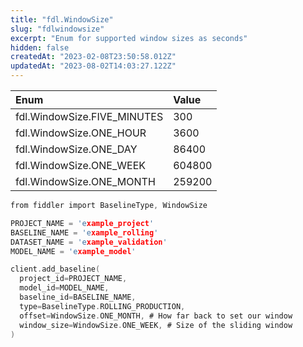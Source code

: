```yaml
---
title: "fdl.WindowSize"
slug: "fdlwindowsize"
excerpt: "Enum for supported window sizes as seconds"
hidden: false
createdAt: "2023-02-08T23:50:58.012Z"
updatedAt: "2023-08-02T14:03:27.122Z"
---
```

| Enum                        | Value  |
| :-------------------------- | :----- |
| fdl.WindowSize.FIVE_MINUTES | 300    |
| fdl.WindowSize.ONE_HOUR     | 3600   |
| fdl.WindowSize.ONE_DAY      | 86400  |
| fdl.WindowSize.ONE_WEEK     | 604800 |
| fdl.WindowSize.ONE_MONTH    | 259200 |

```c Usage
from fiddler import BaselineType, WindowSize

PROJECT_NAME = 'example_project'
BASELINE_NAME = 'example_rolling'
DATASET_NAME = 'example_validation'
MODEL_NAME = 'example_model'

client.add_baseline(
  project_id=PROJECT_NAME,
  model_id=MODEL_NAME,
  baseline_id=BASELINE_NAME,
  type=BaselineType.ROLLING_PRODUCTION,
  offset=WindowSize.ONE_MONTH, # How far back to set our window
  window_size=WindowSize.ONE_WEEK, # Size of the sliding window
)
```